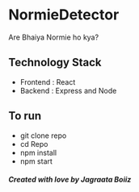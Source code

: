 # NormieDetector
Are Bhaiya Normie ho kya?


## Technology Stack
- Frontend : React
- Backend : Express and Node


## To run
- git clone repo
- cd Repo
- npm install
- npm start


##### Created with love by Jagraata Boiiz
